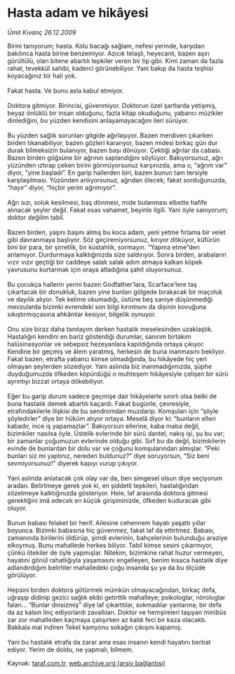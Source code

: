 # Hasta adam ve hikâyesi

*Ümit Kıvanç 26.12.2009*

<div class="yazi">Birini tanıyorum; hasta. Kolu bacağı sağlam, nefesi yerinde, karşıdan bakılınca hasta birine benzemiyor. Azıcık telaşlı, heyecanlı, bazen aşırı gürültülü, olan bitene abartılı tepkiler veren bir tip gibi. Kimi zaman da fazla rahat, tevekkül sahibi, kaderci görünebiliyor. Yani bakıp da hasta teşhisi koyacağınız bir hali yok. <br/><br/>Fakat hasta. Ve bunu asla kabul etmiyor. <br/><br/>Doktora gitmiyor. Birincisi, güvenmiyor. Doktorun özel şartlarda yetişmiş, beyaz önlüklü bir insan olduğunu, fazla kitap okuduğunu, yabancı müzikler dinlediğini, bu yüzden kendisini anlayamayacağını ileri sürüyor. <br/><br/>Bu yüzden sağlık sorunları gitgide ağırlaşıyor. Bazen merdiven çıkarken birden tıkanabiliyor, bazen gözleri kararıyor, bazen midesi birkaç gün dur durak bilmeksizin bulanıyor, bazen başı dönüyor. Çektiği ağrılar da cabası. Bazen birden göğsüne bir ağrının saplandığını söylüyor. Bakıyorsunuz, ağrı yüzünden ıztırap çeken birini görmüyorsunuz karşınızda, ama o, “ağrım var” diyor, “yine başladı”. En garip hallerden biri, bazen bunun tam tersiyle karşılaşılması. Yüzünden anlıyorsunuz, ağrıdan ölecek; fakat sorduğunuzda, “hayır” diyor, “hiçbir yerim ağrımıyor”. <br/><br/>Ağrı sızı, soluk kesilmesi, baş dönmesi, mide bulanması elbette hafife alınacak şeyler değil. Fakat esas vahamet, beyinle ilgili. Yani öyle sanıyorum; doktor değilim tabiî. <br/><br/>Bazen birden, yaşını başını almış bu koca adam, yeni yetme fırlama bir velet gibi davranmaya başlıyor. Söz geçiremiyorsunuz, kırıyor döküyor, küfürün bini bir para, bir şirretlik, bir küstahlık, sormayın. “Yapma etme”den anlamıyor. Durdurmaya kalktığınızda size saldırıyor. Sonra birden, arabaların vızır vızır geçtiği bir caddeye salak salak adım atmaya kalkan köpek yavrusunu kurtarmak için oraya atladığına şahit oluyorsunuz. <br/><br/>Bu çocukça hallerin yerini bazen Godfather’lara, Scarface’lere taş çıkartacak bir donukluk, bazen yine bunları gölgede bırakacak bir maçoluk ve dayılık alıyor. Tek kelime okumadığı, üstüne beş saniye düşünmediği mevzularda bizimki evrendeki son bilgi kırıntısını da dişinin kovuğuna sıkıştırmışçasına ahkâmlar kesiyor, bilgelik oynuyor. <br/><br/>Onu size biraz daha tanıtayım derken hastalık meselesinden uzaklaştık. Hastalığın kendini en bariz gösterdiği durumlar, sanırım birtakım halüsinasyonlar ve sebepsiz hezeyanlara kapıldığında ortaya çıkıyor. Kendine bir geçmiş ve âlem yaratmış, herkesin de buna inanmasını bekliyor. Fakat bazen, etrafta yabancı kimse olmadığında, bu hikâyede hiç yeri olmayan şeylerden sözediyor. Yani aslında biz inanmadığımızda, şüphe duyduğumuzda öfkeden köpürdüğü o muhteşem hikâyesiyle çelişen bir sürü ayrıntıyı bizzat ortaya dökebiliyor. <br/><br/>Eğer bu garip durum sadece geçmişe dair hikâyelerle sınırlı olsa belki de buna hastalık demek abartılı kaçardı. Fakat bugünle, çevresiyle, etrafındakilerle ilişkisi de bu sendromdan muzdarip. Komşuları için “şöyle şöyledirler” diye bir hüküm atıyor ortaya. Meselâ diyor ki: “bunların elleri kabadır, ince iş yapamazlar”. Bakıyorsun ellerine, kaba maba değil, bizimkiler nasılsa öyle. Üstelik evlerinde bir sürü dantel, nakış işi, şu bu var; bir zamanlar çoğumuzun evlerinde olduğu gibi. Sırf bu da değil, bizimkilerin evinde de bunlardan bir dolu var ve çoğunu komşularından almışlar. “Peki bunları siz mi yaptınız, nereden buldunuz?” diye soruyorsun, “Siz beni sevmiyorsunuz!” diyerek kapıyı vurup çıkıyor. <br/><br/>Yani aslında anlatacak çok olay var da, ben simgesel olsun diye seçiyorum aradan. Belirtmeye gerek yok ki, en şiddetli tepkileri, hastalığından sözetmeye kalktığınızda gösteriyor. Hele, laf arasında doktora gitmesi gerektiğini imâ edecek en küçük girişiminizde, öfkeden kuduracak gibi oluyor. <br/><br/>Bunun babası felaket bir herif. Ailesine cehennem hayatı yaşattı yıllar boyunca. Bizimki babasına hiç güvenmez, fakat laf da ettirtmez. Babası, zamanında birilerini öldürüp, şimdi evlerinin, bahçelerinin bulunduğu araziye elkoymuş. Bunu mahallede herkes biliyor. Tabiî kimse sesini çıkarmıyor, çünkü ötekiler de öyle yapmışlar. Nitekim, bizimkine rahat huzur vermeyen, hayatını gönül rahatlığıyla yaşamasını engelleyen, benim kısaca hastalık diye adlandırdığım belirtiler mahalledeki çoğu insanda şu ya da bu ölçüde görülüyor. <br/><br/>Hepsini birden doktora götürmek mümkün olmayacağından, birkaç defa, uğraşıp didinip gezici sağlık ekibi getirttik mahalleye; psikologlar, nörologlar falan... “Bunlar dinsizmiş” diye laf çıkarttılar, sokmadılar yanlarına; bir defa da az kalsın linç ediyorlardı zavallıları. Doktor ve hemşireleri taşıyan minibüs zar zor mahalleden kaçmaya çalışırken az kaldı feci bir kaza olacaktı. Bakkala mal indiren Tekel kamyonu sokağın çıkışını kapamış. <br/><br/>Yani bu hastalık etrafa da zarar ama esas insanın kendi hayatını berbat ediyor. Yerim de doldu, ne yapmalı, bilmem.
              </div>

Kaynak: [taraf.com.tr](http://taraf.com.tr:80/makale/9218.htm), [web.archive.org (arşiv bağlantısı)](http://web.archive.org/web/20100325063124/http://taraf.com.tr:80/makale/9218.htm)
